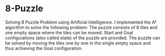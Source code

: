 # 8-Puzzle
Solving 8 Puzzle Problem using Artificial Intelligence. I implemented the A* algorithm to solve the following problem:  The puzzle consists of 8 tiles and one empty space where the tiles can be moved. Start and Goal configurations (also called state) of the puzzle are provided. The puzzle can be solved by moving the tiles one by one in the single empty space and thus achieving the Goal configuration.
